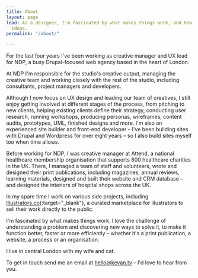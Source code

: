 ```yaml
---
title: About
layout: page
lead: As a designer, I'm fascinated by what makes things work, and how best to communicate
  ideas.
permalink: "/about/"

---
```

For the last four years I've been working as creative manager and UX lead for NDP, a busy Drupal-focused web agency based in the heart of London.

At NDP I'm responsible for the studio's creative output, managing the creative team and working closely with the rest of the studio, including consultants, project managers and developers.

Although I now focus on UX design and leading our team of creatives,  I still enjoy getting involved at different stages of the process, from pitching to new clients, helping existing clients define their strategy, conducting user research, running workshops, producing personas, wireframes, content audits, prototypes, UML, finished designs and more. I'm also an experienced site builder and front-end developer – I've been building sites with Drupal and Wordpress for over eight years – so I also build sites myself too when time allows. 

Before working for NDP, I was creative manager at Attend, a national healthcare membership organisation that supports 800 healthcare charities in the UK. There, I managed a team of staff and volunteers, wrote and designed their print publications, including magazines, annual reviews, learning materials, designed and built their website and CRM database – and designed the interiors of hospital shops across the UK.

In my spare time I work on various side projects, including [Illustrators.co](http://www.illustrators.co){:target="_blank"}, a curated marketplace for illustrators to sell their work directly to the public. 

I'm fascinated by what makes things work. I love the challenge of understanding a problem and discovering new ways to solve it, to make it function better, faster or more efficiently – whether it's a print publication, a website, a process or an organisation. 

I live in central London with my wife and cat.

To get in touch send me an email at hello@kevan.tv – I'd love to hear from you.